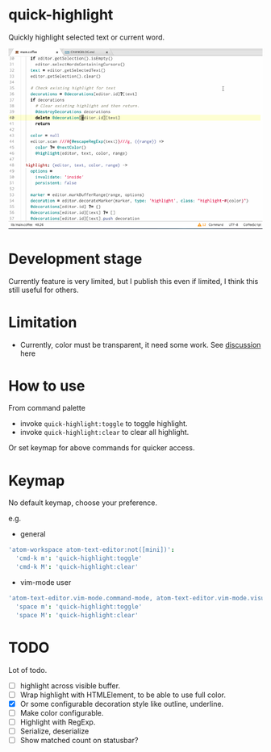 # quick-highlight

Quickly highlight selected text or current word.

![gif](https://raw.githubusercontent.com/t9md/t9md/7e10eb6f4e34015305073257dc258fd37cb16846/img/atom-quick-highlight.gif)

# Development stage

Currently feature is very limited, but I publish this even if limited, I think this still useful for others.

# Limitation

* Currently, color must be transparent, it need some work.
See [discussion](https://discuss.atom.io/t/editor-marker-css/8616) here

# How to use

From command palette
* invoke `quick-highlight:toggle` to toggle highlight.
* invoke `quick-highlight:clear` to clear all highlight.

Or set keymap for above commands for quicker access.

# Keymap

No default keymap, choose your preference.

e.g.

* general
```coffeescript
'atom-workspace atom-text-editor:not([mini])':
  'cmd-k m': 'quick-highlight:toggle'
  'cmd-k M': 'quick-highlight:clear'
```

* vim-mode user
```coffeescript
'atom-text-editor.vim-mode.command-mode, atom-text-editor.vim-mode.visual-mode':
  'space m': 'quick-highlight:toggle'
  'space M': 'quick-highlight:clear'
```


# TODO
Lot of todo.

* [ ] highlight across visible buffer.
* [ ] Wrap highlight with HTMLElement, to be able to use full color.
* [x] Or some configurable decoration style like outline, underline.
* [ ] Make color configurable.
* [ ] Highlight with RegExp.
* [ ] Serialize, deserialize
* [ ] Show matched count on statusbar?

